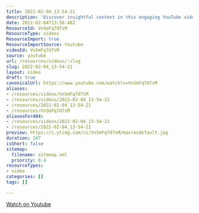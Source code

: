 ```yaml
---
title: 2022-02-04_13-54-21
description: 'Discover insightful content in this engaging YouTube video! Click to watch and expand your knowledge today: [Watch on Youtube](https://www.youtube.com/watch?v=VnSmFq7d7sM)'
date: 2022-02-04T13:56:48Z
ResourceId: VnSmFq7d7sM
ResourceType: videos
ResourceImport: true
ResourceImportSource: Youtube
videoId: VnSmFq7d7sM
source: youtube
url: /resources/videos/:slug
slug: 2022-02-04_13-54-21
layout: video
draft: true
canonicalUrl: https://www.youtube.com/watch?v=VnSmFq7d7sM
aliases:
- /resources/videos/VnSmFq7d7sM
- /resources/videos/2022-02-04_13-54-21
- /resources/2022-02-04_13-54-21
- /resources/VnSmFq7d7sM
aliasesFor404:
- /resources/videos/2022-02-04_13-54-21
- /resources/2022-02-04_13-54-21
preview: https://i.ytimg.com/vi/VnSmFq7d7sM/maxresdefault.jpg
duration: 247
isShort: false
sitemap:
  filename: sitemap.xml
  priority: 0.4
resourceTypes:
- video
categories: []
tags: []

---
```

 [Watch on Youtube](https://www.youtube.com/watch?v=VnSmFq7d7sM)
